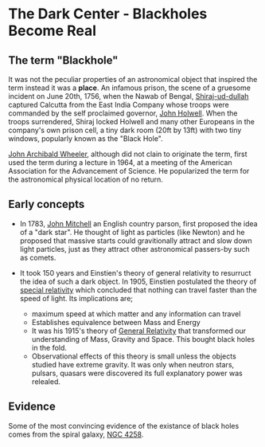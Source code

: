 # The Dark Center - Blackholes Become Real

## The term "Blackhole"

It was not the peculiar properties of an astronomical object that inspired the term instead it was a **place**. An infamous prison, the scene of a gruesome incident
on June 20th, 1756, when the Nawab of Bengal, [Shiraj-ud-dullah](https://en.wikipedia.org/wiki/Siraj_ud-Daulah) captured Calcutta from the East India Company whose troops were commanded by the self proclaimed governor,
[John Holwell](https://en.wikipedia.org/wiki/John_Zephaniah_Holwell). When the troops surrendered, Shiraj locked Holwell and many other Europeans in the company's own prison cell, a tiny dark room (20ft by 13ft) with two 
tiny windows, popularly known as the "Black Hole".

[John Archibald Wheeler](https://en.wikipedia.org/wiki/John_Archibald_Wheeler), although did not clain to originate the term, first used the term during a lecture in 1964, at a meeting of the American Association for the Advancement of Science. He popularized the term for the astronomical physical location of no return.

## Early concepts

- In 1783, [John Mitchell](https://en.wikipedia.org/wiki/John_Michell) an English country parson, first proposed the idea of a "dark star". He thought of light as particles (like Newton) and he proposed that massive starts could gravitionally attract and slow  down light particles, just as they attract other astronomical passers-by such as comets.

- It took 150 years and Einstien's theory of general relativity to resurruct the idea of such a dark object. In 1905, Einstien postulated the theory of [special relativity](https://en.wikipedia.org/wiki/Special_relativity) which concluded that nothing can travel faster than the speed of light. Its implications are;

  - maximum speed at which matter and any information can travel
  - Establishes equivalence between Mass and Energy
  - It was his 1915's theory of [General Relativity](https://en.wikipedia.org/wiki/General_relativity) that transformed our understanding of Mass, Gravity and Space. This bought black holes in the fold.
  - Observational effects of this theory is small unless the objects studied have extreme gravity. It was only when neutron stars, pulsars, quasars were discovered its full explanatory power was relealed.
  
## Evidence

Some of the most convincing evidence of the existance of black holes comes from the spiral galaxy, [NGC 4258](https://en.wikipedia.org/wiki/Messier_106).



